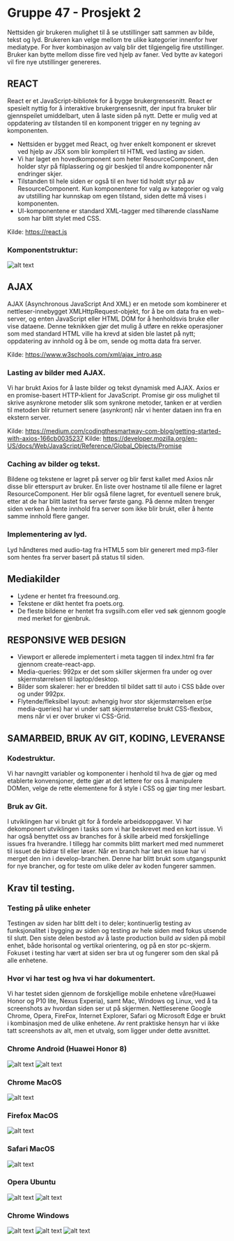 # Gruppe 47 - Prosjekt 2

Nettsiden gir brukeren mulighet til å se utstillinger satt sammen av bilde, tekst og lyd. Brukeren kan velge mellom tre ulike kategorier innenfor hver mediatype. For hver kombinasjon av valg blir det tilgjengelig fire utstillinger. Bruker kan bytte mellom disse fire ved hjelp av faner. Ved bytte av kategori vil fire nye utstillinger genereres.

## REACT
React er et JavaScript-bibliotek for å bygge brukergrensesnitt. React er spesielt nyttig for å interaktive brukergrensesnitt, der input fra bruker blir gjennspeilet umiddelbart, uten å laste siden på nytt. Dette er mulig ved at oppdatering av tilstanden til en komponent trigger en ny tegning av komponenten.

- Nettsiden er bygget med React, og hver enkelt komponent er skrevet ved hjelp av JSX som blir kompilert til HTML ved lasting av siden. 
- Vi har laget en hovedkomponent som heter ResourceComponent, den holder styr på filplassering og gir beskjed til andre komponenter når endringer skjer.
- Tilstanden til hele siden er også til en hver tid holdt styr på av ResourceComponent. Kun komponentene for valg av kategorier og valg av utstilling har kunnskap om egen tilstand, siden dette må vises i komponenten. 
- UI-komponentene er standard XML-tagger med tilhørende className som har blitt stylet med CSS.

Kilde: https://react.js


### Komponentstruktur:
![alt text](https://i.imgur.com/aQl2BXx.png "Komponentstruktur")

## AJAX

AJAX (Asynchronous JavaScript And XML) er en metode som kombinerer et nettleser-innebygget XMLHttpRequest-objekt, for å be om data fra en web-server, og enten JavaScript eller HTML DOM for å henholdsvis bruke eller vise dataene. Denne teknikken gjør det mulig å utføre en rekke operasjoner som med standard HTML ville ha krevd at siden ble lastet på nytt; oppdatering av innhold og å be om, sende og motta data fra server.

Kilde: https://www.w3schools.com/xml/ajax_intro.asp

### Lasting av bilder med AJAX.

Vi har brukt Axios for å laste bilder og tekst dynamisk med AJAX. Axios er en promise-basert HTTP-klient for JavaScript. Promise gir oss mulighet til skrive asynkrone metoder slik som synkrone metoder, tanken er at verdien til metoden blir returnert senere (asynkront) når vi henter dataen inn fra en ekstern server.

Kilde: https://medium.com/codingthesmartway-com-blog/getting-started-with-axios-166cb0035237
Kilde: https://developer.mozilla.org/en-US/docs/Web/JavaScript/Reference/Global_Objects/Promise

### Caching av bilder og tekst.

Bildene og tekstene er lagret på server og blir først kallet med Axios når disse blir etterspurt av bruker. En liste over hostname til alle filene er lagret ResourceComponent. Her blir også filene lagret, for eventuell senere bruk, etter at de har blitt lastet fra server første gang. På denne måten trenger siden verken å hente innhold fra server som ikke blir brukt, eller å hente samme innhold flere ganger. 

### Implementering av lyd.

Lyd håndteres med audio-tag fra HTML5 som blir generert med mp3-filer som hentes fra server basert på status til siden.

## Mediakilder

- Lydene er hentet fra freesound.org.
- Tekstene er dikt hentet fra poets.org.
- De fleste bildene er hentet fra svgsilh.com eller ved søk gjennom google med merket for gjenbruk.

## RESPONSIVE WEB DESIGN

- Viewport er allerede implementert i meta taggen til index.html fra før gjennom create-react-app.
- Media-queries: 992px er det som skiller skjermen fra under og over skjermstørrelsen til laptop/desktop.
- Bilder som skalerer: her er bredden til bildet satt til auto i CSS både over og under 992px.
- Flytende/fleksibel layout: avhengig hvor stor skjermstørrelsen er(se media-queries) har vi under satt skjermstørrelse brukt CSS-flexbox, mens når vi er over bruker vi CSS-Grid.

## SAMARBEID, BRUK AV GIT, KODING, LEVERANSE

### Kodestruktur.

Vi har navngitt variabler og komponenter i henhold til hva de gjør og med etablerte konvensjoner, dette gjør at det lettere for oss å manipulere DOMen, velge de rette elementene for å style i CSS og gjør ting mer lesbart.


### Bruk av Git.

I utviklingen har vi brukt git for å fordele arbeidsoppgaver. Vi har dekomponert utviklingen i tasks som vi har beskrevet med en kort issue. Vi har også benyttet oss av branches for å skille arbeid med forskjellinge issues fra hverandre. I tillegg har commits blitt markert med med nummeret til issuet de bidrar til eller løser. Når en branch har løst en issue har vi merget den inn i develop-branchen. Denne har blitt brukt som utgangspunkt for nye brancher, og for teste om ulike deler av koden fungerer sammen.  

## Krav til testing.

### Testing på ulike enheter

Testingen av siden har blitt delt i to deler; kontinuerlig testing av funksjonalitet i bygging av siden og testing av hele siden med fokus utsende til slutt. Den siste delen bestod av å laste production build av siden på mobil enhet, både horisontal og vertikal orientering, og på en stor pc-skjerm. Fokuset i testing har vært at siden ser bra ut og fungerer som den skal på alle enhetene. 

### Hvor vi har test og hva vi har dokumentert.

Vi har testet siden gjennom de forskjellige mobile enhetene våre(Huawei Honor og P10 lite, Nexus Experia), samt Mac, Windows og Linux, ved å ta screenshots av hvordan siden ser ut på skjermen. Nettleserene Google Chrome, Opera, FireFox, Internet Explorer, Safari og Microsoft Edge er brukt i kombinasjon med de ulike enhetene. Av rent praktiske hensyn har vi ikke tatt screenshots av alt, men et utvalg, som ligger under dette avsnittet.


### Chrome Android (Huawei Honor 8)
![alt text](https://i.imgur.com/ReiFceE.png "Chrome Android 1")
![alt text](https://i.imgur.com/3pGSUQB.png "Chrome Android 2")

### Chrome MacOS
![alt text](https://i.imgur.com/qyskg1s.jpg "Chrome MacOS")

### Firefox MacOS
![alt text](https://i.imgur.com/HGTm3Ky.jpg "Firefoc MacOS")

### Safari MacOS
![alt text](https://i.imgur.com/03glVe3.jpg "Safari MacOS")

### Opera Ubuntu
![alt text](https://i.imgur.com/XlvTapa.png "Opera Ubuntu 1")
![alt text](https://i.imgur.com/kmPp0d4.png "Opera Ubuntu 2")

### Chrome Windows
![alt text](https://i.imgur.com/5n5kkvw.png "Chrome Windows 1")
![alt text](https://i.imgur.com/5vqk014.png "Chrome Windows 1")
![alt text](https://i.imgur.com/CKuMZda.png "Chrome Windows 1")
